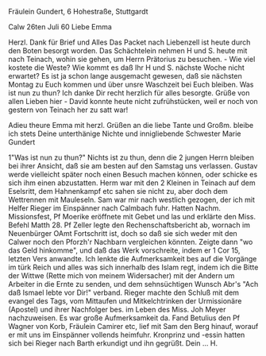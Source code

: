Fräulein Gundert, 6 Hohestraße, Stuttgardt

 Calw 26ten Juli 60
Liebe Emma

Herzl. Dank für Brief und Alles Das Packet nach Liebenzell ist heute durch den Boten besorgt worden. Das Schächtelein nehmen H und S. heute mit nach Teinach, wohin sie gehen, um Herrn Prätorius zu besuchen. - Wie viel kostete die Weste? Wie kommt es daß Ihr H und S. nächste Woche nicht erwartet? Es ist ja schon lange ausgemacht gewesen, daß sie nächsten Montag zu Euch kommen und über unsre Waschzeit bei Euch bleiben. Was ist nun zu thun? 
Ich danke Dir recht herzlich für alles besorgte. Grüße von allen Lieben hier - David konnte heute nicht zufrühstücken, weil er noch von gestern von Teinach her zu satt war!

Adieu theure Emma mit herzl. Grüßen an die liebe Tante und Großm. bleibe ich stets
 Deine unterthänige Nichte
 und innigliebende Schwester
 Marie Gundert

1"Was ist nun zu thun?" Nichts ist zu thun, denn die 2 jungen Herrn bleiben bei ihrer Ansicht, daß sie am besten auf den Samstag uns verlassen. Gustav werde vielleicht später noch einen Besuch machen können, oder schicke es sich ihm einen abzustatten. Herm war mit den 2 Kleinen in Teinach auf dem Eselsritt, dem Hahnenkampf etc sahen sie nicht zu, aber doch dem Wettrennen mit Mauleseln. Sam war mir nach westlich gezogen, der ich mit Helfer Rieger im Einspänner nach Calmbach fuhr. Hatten Nachm. Missionsfest, Pf Moerike eröffnete mit Gebet und las und erklärte den Miss. Befehl Matth 28. Pf Zeller legte den Rechenschaftsbericht ab, wornach im Neuenbürger OAmt Fortschritt ist, doch so daß sie sich weder mit den Calwer noch den Pforzh'r Nachbarn vergleichen könnten. Zeigte dann "wo das Geld hinkomme", und daß das Werk vorschreite, indem er 1 Cor 15, letzten Vers anwandte. Ich lenkte die Aufmerksamkeit bes auf die Vorgänge im türk Reich und alles was sich innerhalb des Islam regt, indem ich die Bitte der Wittwe (Rette mich von meinem Widersacher) mit der Andern um Arbeiter in die Ernte zu senden, und dem sehnsüchtigen Wunsch Abr's "Ach daß Ismael lebte vor Dir!" verband. Rieger machte den Schluß mit dem evangel des Tags, vom Mittaufen und Mitkelchtrinken der Urmissionäre (Apostel) und ihrer Nachfolger bes. im Leben des Miss. Joh Meyer nachzuweisen. Es war große Aufmerksamkeit da. Fand Betulius den Pf Wagner von Korb, Fräulein Camirer etc, lief mit Sam den Berg hinauf, worauf er mit uns im Einspänner vollends heimfuhr. Kronprinz und -essin hatten sich bei Rieger nach Barth erkundigt und ihn gegrüßt.  Dein ... H.
